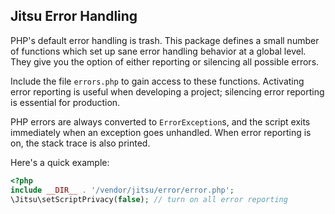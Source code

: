 Jitsu Error Handling
--------------------

PHP's default error handling is trash. This package defines a small number of
functions which set up sane error handling behavior at a global level. They
give you the option of either reporting or silencing all possible errors.

Include the file `errors.php` to gain access to these functions. Activating
error reporting is useful when developing a project; silencing error reporting
is essential for production.

PHP errors are always converted to `ErrorException`s, and the script exits
immediately when an exception goes unhandled. When error reporting is on, the
stack trace is also printed.

Here's a quick example:

```php
<?php
include __DIR__ . '/vendor/jitsu/error/error.php';
\Jitsu\setScriptPrivacy(false); // turn on all error reporting
```
